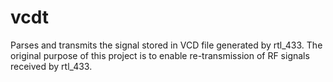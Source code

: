 # vcdt
Parses and transmits the signal stored in VCD file generated by rtl_433.
The original purpose of this project is to enable re-transmission of RF signals received by rtl_433.
